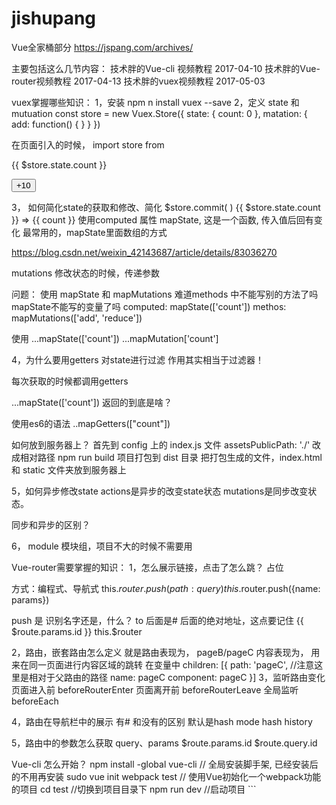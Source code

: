# jishupang

Vue全家桶部分
https://jspang.com/archives/


主要包括这么几节内容：
技术胖的Vue-cli 视频教程  2017-04-10
技术胖的Vue-router视频教程  2017-04-13
技术胖的vuex视频教程  2017-05-03

vuex掌握哪些知识：
1，安装 npm n install vuex --save
2，定义 state 和 mutuation
    const store = new Vuex.Store({
      state: {
        count: 0
      },
      matation: {
        add: function() {
        }
      }
    })


在页面引入的时候， import store from
<p>{{ $store.state.count }}</p>
<button @click="$store.commit('add', 10)">+10</button>

3， 如何简化state的获取和修改、简化 $store.commit( )
{{ $store.state.count }}  =>  {{ count }}
使用computed 属性
mapState, 这是一个函数, 传入值后回有变化
最常用的，mapState里面数组的方式

https://blog.csdn.net/weixin_42143687/article/details/83036270

mutations 修改状态的时候，传递参数

问题：
使用 mapState 和 mapMutations  难道methods 中不能写别的方法了吗
mapState不能写的变量了吗
computed: mapState(['count'])
methos: mapMutations(['add', 'reduce'])

使用 ...mapState(['count'])
...mapMutation['count']

4，为什么要用getters 对state进行过滤
作用其实相当于过滤器！

每次获取的时候都调用getters

...mapState(['count'])
返回的到底是啥？

使用es6的语法
..mapGetters(["count"])


如何放到服务器上？
首先到 config 上的 index.js 文件
assetsPublicPath: './' 改成相对路径
npm run build 项目打包到 dist 目录
把打包生成的文件，index.html 和 static 文件夹放到服务器上


5，如何异步修改state
actions是异步的改变state状态
mutations是同步改变状态。

同步和异步的区别？



6， module 模块组，项目不大的时候不需要用



Vue-router需要掌握的知识：
1，怎么展示链接，点击了怎么跳？
    占位
    <router-view></router-view>

   方式：编程式、导航式
   this.$router.push({path:   query})
   this.$router.push({name:   params})
    <router-link to=""></router-link>

   push 是 识别名字还是，什么？
   to 后面是# 后面的绝对地址，这点要记住
   {{ $route.params.id }}
   this.$router

2，路由，嵌套路由怎么定义
    就是路由表现为，  pageB/pageC
    内容表现为，     用来在同一页面进行内容区域的跳转
    在变量中 children: [{  path: 'pageC',  //注意这里是相对于父路由的路径
                          name: pageC
                          component: pageC
                      }]
3，监听路由变化
    页面进入前 beforeRouterEnter
    页面离开前 beforeRouterLeave
    全局监听 beforeEach

4，路由在导航栏中的展示
    有# 和没有的区别
    默认是hash
    mode
      hash
      history

5，路由中的参数怎么获取
    query、params
    $route.params.id
    $route.query.id

Vue-cli 怎么开始？
    npm install -global vue-cli // 全局安装脚手架, 已经安装后的不用再安装
    sudo vue init webpack test   // 使用Vue初始化一个webpack功能的项目
    cd test    //切换到项目目录下
    npm run dev  //启动项目
    ```


